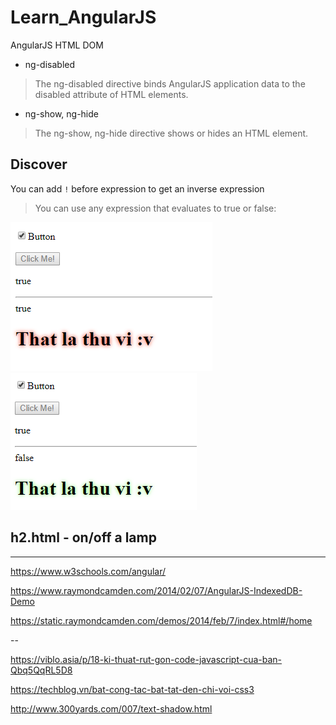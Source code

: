 # Learn_AngularJS
AngularJS HTML DOM

* ng-disabled
> The ng-disabled directive binds AngularJS application data to the disabled attribute of HTML elements.

* ng-show, ng-hide
> The ng-show, ng-hide directive shows or hides an HTML element.


## Discover

You can add `!` before expression to get an inverse expression

> You can use any expression that evaluates to true or false:

<img src="h1.PNG">
<img src="h2.PNG">


## h2.html - on/off a lamp






---

https://www.w3schools.com/angular/

https://www.raymondcamden.com/2014/02/07/AngularJS-IndexedDB-Demo

https://static.raymondcamden.com/demos/2014/feb/7/index.html#/home

--

https://viblo.asia/p/18-ki-thuat-rut-gon-code-javascript-cua-ban-Qbq5QqRL5D8

https://techblog.vn/bat-cong-tac-bat-tat-den-chi-voi-css3

http://www.300yards.com/007/text-shadow.html

